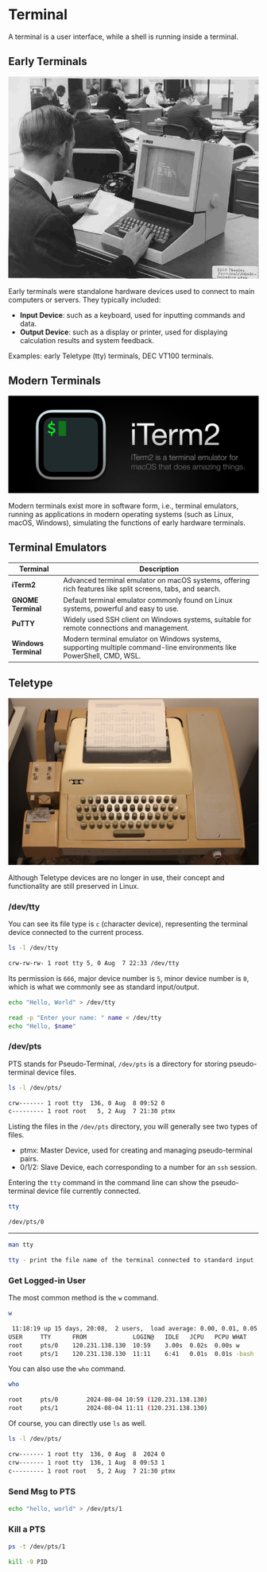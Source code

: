 # Terminal

A terminal is a user interface, while a shell is running inside a terminal.

## Early Terminals

![ibm-2260](/images/misc/ibm-2260.png)

Early terminals were standalone hardware devices used to connect to main computers or servers. They typically included:

* **Input Device**: such as a keyboard, used for inputting commands and data.
* **Output Device**: such as a display or printer, used for displaying calculation results and system feedback.

Examples: early Teletype (tty) terminals, DEC VT100 terminals.

## Modern Terminals

![iterm2](/images/misc/iterm2-cover.png)

Modern terminals exist more in software form, i.e., terminal emulators,
running as applications in modern operating systems (such as Linux, macOS, Windows), simulating the functions of early hardware terminals.

## Terminal Emulators

| Terminal | Description |
| --- | --- |
| **iTerm2** | Advanced terminal emulator on macOS systems, offering rich features like split screens, tabs, and search. |
| **GNOME Terminal** | Default terminal emulator commonly found on Linux systems, powerful and easy to use. |
| **PuTTY** | Widely used SSH client on Windows systems, suitable for remote connections and management. |
| **Windows Terminal** | Modern terminal emulator on Windows systems, supporting multiple command-line environments like PowerShell, CMD, WSL. |

## Teletype

![teletype-model-33](/images/misc/teletype-model-33.png)

Although Teletype devices are no longer in use, their concept and functionality are still preserved in Linux.

### /dev/tty

You can see its file type is `c` (character device), representing the terminal device connected to the current process.

```bash
ls -l /dev/tty
```

```bash
crw-rw-rw- 1 root tty 5, 0 Aug  7 22:33 /dev/tty
```

Its permission is `666`, major device number is `5`, minor device number is `0`, which is what we commonly see as standard input/output.

```bash
echo "Hello, World" > /dev/tty
```

```bash
read -p "Enter your name: " name < /dev/tty
echo "Hello, $name"
```

### /dev/pts

PTS stands for Pseudo-Terminal, `/dev/pts` is a directory for storing pseudo-terminal device files.

```bash
ls -l /dev/pts/
```

```bash
crw------- 1 root tty  136, 0 Aug  8 09:52 0
c--------- 1 root root   5, 2 Aug  7 21:30 ptmx
```

Listing the files in the `/dev/pts` directory, you will generally see two types of files.

* ptmx: Master Device, used for creating and managing pseudo-terminal pairs.
* 0/1/2: Slave Device, each corresponding to a number for an `ssh` session.

Entering the `tty` command in the command line can show the pseudo-terminal device file currently connected.

```bash
tty
```

```bash
/dev/pts/0
```

***

```bash
man tty
```

```bash
tty - print the file name of the terminal connected to standard input
```

### Get Logged-in User

The most common method is the `w` command.

```bash
w
```

```bash
 11:18:19 up 15 days, 20:08,  2 users,  load average: 0.00, 0.01, 0.05
USER     TTY      FROM             LOGIN@   IDLE   JCPU   PCPU WHAT
root     pts/0    120.231.138.130  10:59    3.00s  0.02s  0.00s w
root     pts/1    120.231.138.130  11:11    6:41   0.01s  0.01s -bash
```

You can also use the `who` command.

```bash
who
```

```bash
root     pts/0        2024-08-04 10:59 (120.231.138.130)
root     pts/1        2024-08-04 11:11 (120.231.138.130)
```

Of course, you can directly use `ls` as well.

```bash
ls -l /dev/pts/
```

```bash
crw------- 1 root tty  136, 0 Aug  8  2024 0
crw------- 1 root tty  136, 1 Aug  8 09:53 1
c--------- 1 root root   5, 2 Aug  7 21:30 ptmx
```

### Send Msg to PTS

```bash
echo "hello, world" > /dev/pts/1
```

### Kill a PTS

```bash
ps -t /dev/pts/1
```

```bash
kill -9 PID
```
